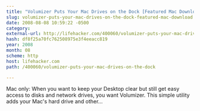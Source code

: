 ```yaml
---
title: "Volumizer Puts Your Mac Drives on the Dock [Featured Mac Download]"
slug: volumizer-puts-your-mac-drives-on-the-dock-featured-mac-download
date: 2008-08-08 10:59:22 -0500
category: 
external-url: http://lifehacker.com/400060/volumizer-puts-your-mac-drives-on-the-dock
hash: df8f25a70fc762508975e3f4eeacc819
year: 2008
month: 08
scheme: http
host: lifehacker.com
path: /400060/volumizer-puts-your-mac-drives-on-the-dock

---
```


Mac only: When you want to keep your Desktop clear but still get easy access to disks and network drives, you want Volumizer. This simple utility adds your Mac's hard drive and other...
